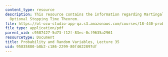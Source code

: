 ```yaml
---
content_type: resource
description: This resource contains the information regarding Martingales and the
  Optional Stopping Time Theorem.
file: https://ol-ocw-studio-app-qa.s3.amazonaws.com/courses/18-440-probability-and-random-variables-spring-2014/95835880b8b2c186229980f4622897df_MIT18_440S14_Lecture35.pdf
file_type: application/pdf
parent_uid: c9587427-5d73-f12f-83ec-0cf9635a2961
resourcetype: Document
title: Probability and Random Variables, Lecture 35
uid: 95835880-b8b2-c186-2299-80f4622897df
---
```

